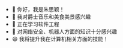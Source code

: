 - 👋 你好，我是朱思颖！
- 👀 我对爵士音乐和美食美景感兴趣
- 🌱 正在学习软件工程
- 💞️ 对网络安全、机器人方面的知识十分感兴趣
- 😄 我将提升我在计算机相关方面的技能！

<!---
yimiancc/yimiancc is a ✨ special ✨ repository because its `README.md` (this file) appears on your GitHub profile.
You can click the Preview link to take a look at your changes.
--->
